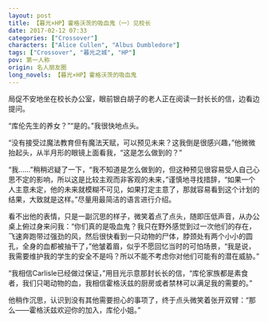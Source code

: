 ```yaml
---
layout: post
title: 【暮光×HP】霍格沃茨的吸血鬼（一）见校长
date: 2017-02-12 07:33
categories: ["Crossover"]
characters: ["Alice Cullen", "Albus Dumbledore"]
tags: ["Crossover", "暮光之城", "HP"]
pov: 第一人称
origin: 名人朋友圈
long_novels: 【暮光×HP】霍格沃茨的吸血鬼
---
```


局促不安地坐在校长办公室，眼前银白胡子的老人正在阅读一封长长的信，边看边提问。

“库伦先生的养女？”“是的。”我很快地点头。

“没有接受过魔法教育但有魔法天赋，可以预见未来？这我倒是很感兴趣，”他微微抬起头，从半月形的眼镜上面看我，“这是怎么做到的？”

“我……”稍稍迟疑了一下，“我不知道是怎么做到的，但这种预见很容易受人自己心思不定的影响，所以这是比较主观而非客观的未来，”谨慎地寻找措辞，“如果一个人主意未定，他的未来就模糊不可见，如果打定主意了，那就容易看到这个计划的结果，大致就是这样。”尽量用最简洁的语言进行介绍。

看不出他的表情，只是一副沉思的样子，微笑着点了点头，随即压低声音，从办公桌上俯过身来问我：“你们真的是吸血鬼？我只在野外感觉到过一次他们的存在，飞速奔跑带过强劲的风，然后很快看到一只动物的尸体，脖颈处有两个小小的圆孔，全身的血都被抽干了，”他皱着眉，似乎不愿回忆当时的可怕场景，“我是说，我需要维护我的学生的安全不是吗？所以不能不考虑你对他们可能有的潜在威胁。”

“我相信Carlisle已经做过保证，”用目光示意那封长长的信，“库伦家族都是素食者，我们只喝动物的血，我相信霍格沃兹的厨房或者禁林可以满足我的需要的。”

他稍作沉思，认识到没有其他需要担心的事项了，终于点头微笑着张开双臂：“那么——霍格沃兹欢迎你的加入，库伦小姐。”
